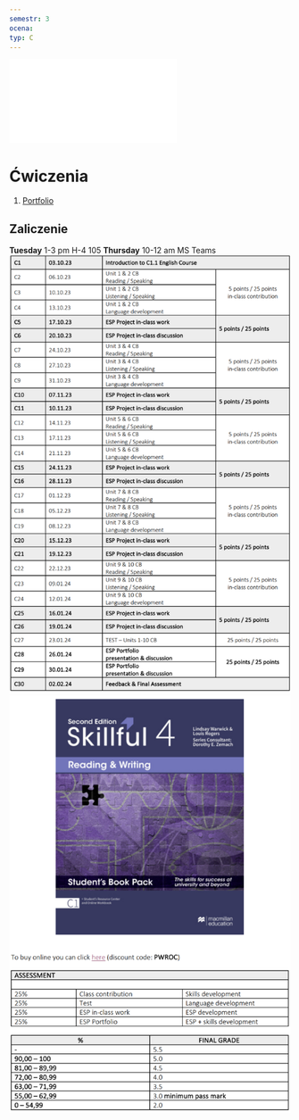 ```yaml
---
semestr: 3
ocena: 
typ: C
---
```

![SKILLFUL_4_Read&Writing_Sb_Prem_Pk_2nd_Mike_Boyle;_Lindsay_Warwick;](/Notatki/Semestr%203/Język%20angielski%20-%20C1.1/Ćwiczenia/SKILLFUL_4_Read&Writing_Sb_Prem_Pk_2nd_Mike_Boyle;_Lindsay_Warwick;.pdf)
# Ćwiczenia
1. [Portfolio](/Notatki/Semestr%203/Język%20angielski%20-%20C1.1/Ćwiczenia/Portfolio/Portfolio.md)

## Zaliczenie
**Tuesday** 1-3 pm H-4 105
**Thursday** 10-12 am MS Teams
![](/Notatki/Semestr%203/Język%20angielski%20-%20C1.1/Ćwiczenia/Pasted%20image%2020231010141355.png)
![](/Notatki/Semestr%203/Język%20angielski%20-%20C1.1/Ćwiczenia/Pasted%20image%2020231010141410.png)
